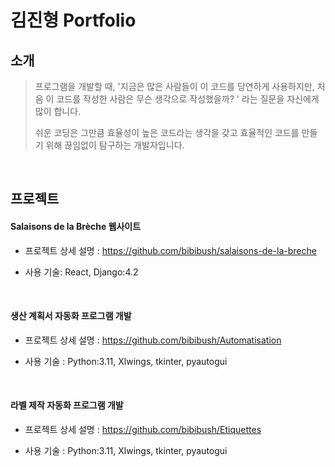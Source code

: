 # 김진형 Portfolio

## 소개
>프로그램을 개발할 때, '지금은 많은 사람들이 이 코드를 당연하게 사용하지만, 처음 이 코드를 작성한 사람은 무슨 생각으로 작성했을까? '
> 라는 질문을  자신에게 많이 합니다.
> 
> 쉬운 코딩은 그만큼 효율성이 높은 코드라는 생각을 갖고 효율적인 코드를 만들기 위해 끊임없이 탐구하는 개발자입니다.

<br />

## 프로젝트

#### Salaisons de la Brèche 웹사이트

- 프로젝트 상세 설명 : https://github.com/bibibush/salaisons-de-la-breche


- 사용 기술: React, Django:4.2

<br />

#### 생산 계획서 자동화 프로그램 개발

- 프로젝트 상세 설명 : https://github.com/bibibush/Automatisation


- 사용 기술 : Python:3.11, Xlwings, tkinter, pyautogui

<br />

#### 라벨 제작 자동화 프로그램 개발

- 프로젝트 상세 설명 : https://github.com/bibibush/Etiquettes


- 사용 기술 : Python:3.11, Xlwings, tkinter, pyautogui
